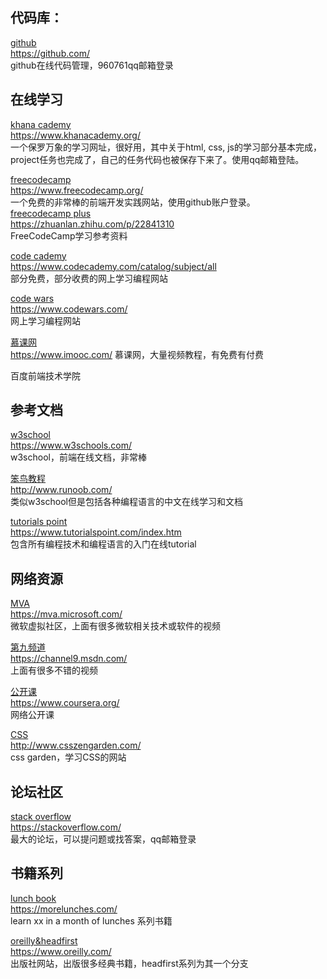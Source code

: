 ## 代码库：
[github](https://github.com/)  
https://github.com/  
github在线代码管理，960761qq邮箱登录

## 在线学习
[khana cademy](https://www.khanacademy.org/)    
https://www.khanacademy.org/  
一个保罗万象的学习网址，很好用，其中关于html, css, js的学习部分基本完成，project任务也完成了，自己的任务代码也被保存下来了。使用qq邮箱登陆。

[freecodecamp](https://www.freecodecamp.org/)     
https://www.freecodecamp.org/  
一个免费的非常棒的前端开发实践网站，使用github账户登录。  
[freecodecamp plus](https://zhuanlan.zhihu.com/p/22841310)  
https://zhuanlan.zhihu.com/p/22841310  
FreeCodeCamp学习参考资料

[code cademy](https://www.codecademy.com/catalog/subject/all)    
https://www.codecademy.com/catalog/subject/all  
部分免费，部分收费的网上学习编程网站

[code wars](https://www.codewars.com/)    
https://www.codewars.com/  
网上学习编程网站

[慕课网](https://www.imooc.com/ )  
https://www.imooc.com/ 
慕课网，大量视频教程，有免费有付费

百度前端技术学院

## 参考文档
[w3school](https://www.w3schools.com/)    
https://www.w3schools.com/  
w3school，前端在线文档，非常棒

[笨鸟教程](http://www.runoob.com/)  
http://www.runoob.com/  
类似w3school但是包括各种编程语言的中文在线学习和文档

[tutorials point](https://www.tutorialspoint.com/index.htm)    
https://www.tutorialspoint.com/index.htm  
包含所有编程技术和编程语言的入门在线tutorial

## 网络资源
[MVA](https://mva.microsoft.com/)  
https://mva.microsoft.com/  
微软虚拟社区，上面有很多微软相关技术或软件的视频

[第九频道](https://channel9.msdn.com/)    
https://channel9.msdn.com/  
上面有很多不错的视频

[公开课](https://www.coursera.org/)  
https://www.coursera.org/  
网络公开课

[CSS](http://www.csszengarden.com/)  
http://www.csszengarden.com/  
css garden，学习CSS的网站

## 论坛社区
[stack overflow](https://stackoverflow.com/)  
https://stackoverflow.com/  
最大的论坛，可以提问题或找答案，qq邮箱登录

## 书籍系列
[lunch book](https://morelunches.com/)  
https://morelunches.com/  
learn xx in a month of lunches 系列书籍

[oreilly&headfirst](https://www.oreilly.com/)  
https://www.oreilly.com/  
出版社网站，出版很多经典书籍，headfirst系列为其一个分支
